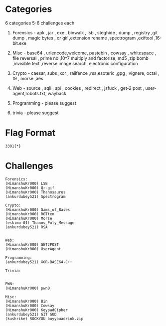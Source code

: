 # Categories

6 categories 5-6 challenges each

1. Forensics - apk , jar , exe , binwalk , lsb , steghide , dump , registry ,git dump , magic bytes , qr gif ,extension rename ,spectrogram ,exiftool ,16-bit.exe

2. Misc - base64 , urlencode,welcome, pastebin , cowsay , whitespace , file reversal , prime no ,10^7 multiply and factorise, md5 ,zip bomb ,invisible text ,reverse image search, electronic configuration

3. Crypto - caesar, subs ,xor , railfence ,rsa,esoteric ,gpg , vignere, octal , t9 , morse ,aes

4. Web - source , sqli , api , cookies , redirect , jsfuck , get-2 post , user-agent,robots.txt, wayback

5. Programming - please suggest

6. trivia - please suggest

# Flag Format
```3301{*}```

# Challenges
```
Forensics:
(HimanshuKr000) LSB
(HimanshuKr000) Qr-gif
(HimanshuKr000) Thanosaurus
(ankurdubey521) Spectrogram

Crypto:
(HimanshuKr000) Gams_of_Bases
(HimanshuKr000) ROTten
(HimanshuKr000) Morse
(eskimo-01) Thanos_Poly_Message
(ankurdubey521) RSA


Web:
(HimanshuKr000) GET2POST
(HimanshuKr000) UserAgent

Programming:
(ankurdubey521) XOR-BASE64-C++

Trivia:


PWN:
(HimanshuKr000) pwn0

Misc:
(HimanshuKr000) Bin
(HimanshuKr000) Cowsay
(HimanshuKr000) KeypadCipher
(ankurdubey521) GIT GUD
(kushrike) ROCKYOU buyyouadrink.zip
```
